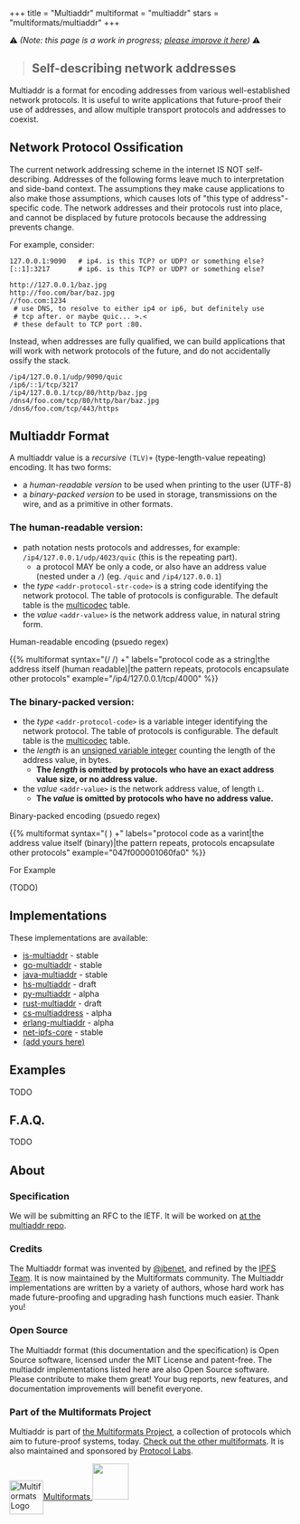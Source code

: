 +++
title = "Multiaddr"
multiformat = "multiaddr"
stars = "multiformats/multiaddr"
+++

⚠️️ _(Note: this page is a work in progress; [please improve it here](https://github.com/multiformats/website/blob/master/content/multiaddr.md))_ ⚠️️

> ## Self-describing network addresses

Multiaddr is a format for encoding addresses from various well-established network protocols. It is useful to write applications that future-proof their use of addresses, and allow multiple transport protocols and addresses to coexist.

## Network Protocol Ossification

The current network addressing scheme in the internet IS NOT self-describing. Addresses of the following forms leave much to interpretation and side-band context. The assumptions they make cause applications to also make those assumptions, which causes lots of "this type of address"-specific code. The network addresses and their protocols rust into place, and cannot be displaced by future protocols because the addressing prevents change.

For example, consider:

```
127.0.0.1:9090   # ip4. is this TCP? or UDP? or something else?
[::1]:3217       # ip6. is this TCP? or UDP? or something else?

http://127.0.0.1/baz.jpg
http://foo.com/bar/baz.jpg
//foo.com:1234
 # use DNS, to resolve to either ip4 or ip6, but definitely use
 # tcp after. or maybe quic... >.<
 # these default to TCP port :80.
```

Instead, when addresses are fully qualified, we can build applications that will work with network protocols of the future, and do not accidentally ossify the stack.

```
/ip4/127.0.0.1/udp/9090/quic
/ip6/::1/tcp/3217
/ip4/127.0.0.1/tcp/80/http/baz.jpg
/dns4/foo.com/tcp/80/http/bar/baz.jpg
/dns6/foo.com/tcp/443/https
```

## Multiaddr Format

A multiaddr value is a _recursive_ `(TLV)+` (type-length-value repeating) encoding. It has two forms:

- a _human-readable version_ to be used when printing to the user (UTF-8)
- a _binary-packed version_ to be used in storage, transmissions on the wire, and as a primitive in other formats.

### The human-readable version:

- path notation nests protocols and addresses, for example: `/ip4/127.0.0.1/udp/4023/quic` (this is the repeating part).
  - a protocol MAY be only a code, or also have an address value (nested under a `/`) (eg. `/quic` and `/ip4/127.0.0.1`)
- the _type_ <code class="c-0">\<addr-protocol-str-code></code> is a string code identifying the network protocol. The table of protocols is configurable. The default table is the [multicodec](./multicodec) table.
- the _value_ <code class="c-1">\<addr-value></code> is the network address value, in natural string form.

Human-readable encoding (psuedo regex)

{{% multiformat
  syntax="(/<addr-protocol-str-code> /<addr-value>) +"
  labels="protocol code as a string|the address itself (human readable)|the pattern repeats, protocols encapsulate other protocols"
  example="/ip4/127.0.0.1/tcp/4000"
  %}}


### The binary-packed version:

- the _type_ <code class="c-0">\<addr-protocol-code></code> is a variable integer identifying the network protocol. The table of protocols is configurable. The default table is the [multicodec](./multicodec) table.
- the _length_ is an [unsigned variable integer](https://github.com/multiformats/unsigned-varint) counting the length of the address value, in bytes.
  - **The _length_ is omitted by protocols who have an exact address value size, or no address value.**
- the _value_ <code class="c-1">\<addr-value></code> is the network address value, of length `L`.
  - **The _value_ is omitted by protocols who have no address value.**

Binary-packed encoding (psuedo regex)

{{% multiformat
  syntax="(<addr-protocol-code> <addr-value>) +"
  labels="protocol code as a varint|the address value itself (binary)|the pattern repeats, protocols encapsulate other protocols"
  example="047f000001060fa0"
  %}}

For Example

(TODO)

## Implementations

These implementations are available:

- [js-multiaddr](https://github.com/multiformats/js-multiaddr) - stable
- [go-multiaddr](https://github.com/multiformats/go-multiaddr) - stable
- [java-multiaddr](https://github.com/multiformats/java-multiaddr) - stable
- [hs-multiaddr](https://github.com/basile-henry/hs-multiaddr) - draft
- [py-multiaddr](https://github.com/sbuss/py-multiaddr) - alpha
- [rust-multiaddr](https://github.com/multiformats/rust-multiaddr) - draft
- [cs-multiaddress](https://github.com/tabrath/cs-multiaddress) - alpha
- [erlang-multiaddr](https://github.com/helium/erlang-multiaddr) - alpha
- [net-ipfs-core](https://github.com/richardschneider/net-ipfs-core) - stable
- [(add yours here)](https://github.com/multiformats/website/blob/master/content/multiaddr.md)

## Examples

TODO

## F.A.Q.

TODO

## About

### Specification

We will be submitting an RFC to the IETF. It will be worked on [at the multiaddr repo](https://github.com/multiformats/multiaddr).

### Credits

The Multiaddr format was invented by [@jbenet](https://github.com/jbenet), and refined by the [IPFS Team](https://github.com/ipfs). It is now maintained by the Multiformats community. The Multiaddr implementations are written by a variety of authors, whose hard work has made future-proofing and upgrading hash functions much easier. Thank you!

### Open Source

The Multiaddr format (this documentation and the specification) is Open Source software, licensed under the MIT License and patent-free. The multiaddr implementations listed here are also Open Source software. Please contribute to make them great! Your bug reports, new features, and documentation improvements will benefit everyone.

### Part of the Multiformats Project

Multiaddr is part of [the Multiformats Project](../), a collection of protocols which aim to future-proof systems, today. [Check out the other multiformats](../#multiformat-protocols). It is also maintained and sponsored by [Protocol Labs](http://ipn.io).

<div class="about-logos">
<a href="../" class="no-decoration">
  <img alt="Multiformats Logo" id="logo" src="../logo.svg" width="60" style="vertical-align: middle;" />Multiformats
</a>
<a href="http://ipn.io" class="no-decoration">
  <img src="../protocol-labs-logo.png" height="64px" />
</a>
</div>

